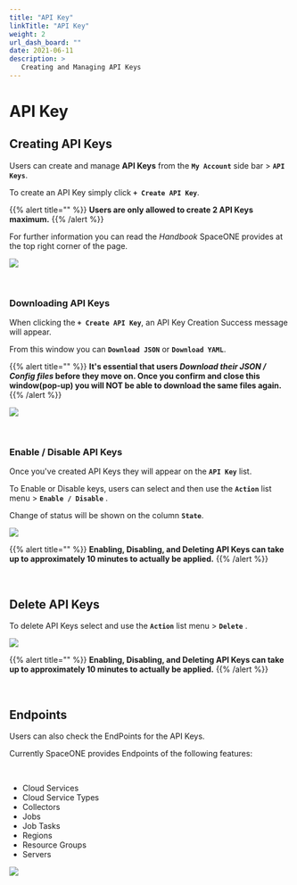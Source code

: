 ```yaml
---
title: "API Key"
linkTitle: "API Key"
weight: 2
url_dash_board: "" 
date: 2021-06-11
description: >
   Creating and Managing API Keys
---
```


# API Key

## Creating API Keys

Users can create and manage **API Keys** from the **`My Account`** side bar > **`API Keys`**.

To create an API Key simply click **`+ Create API Key`**.

{{% alert title="" %}}
**Users are only allowed to create 2 API Keys maximum.**
{{% /alert %}}

For further information you can read the _Handbook_ SpaceONE provides at the top right corner of the page. 

![](/ko/docs/guides/user_guide/my_account/api_key_img/api_01.png)

<br>

### Downloading API Keys

When clicking the **`+ Create API Key`**, an API Key Creation Success message will appear. 

From this window you can **`Download JSON`** or **`Download YAML`**. 

{{% alert title="" %}}
**It's essential that users _Download their JSON / Config files_ before they move on. Once you confirm and close this window(pop-up) you will NOT be able to download the same files again.**
{{% /alert %}}

![](/ko/docs/guides/user_guide/my_account/api_key_img/api_02.png)

<br>

### Enable / Disable API Keys

Once you've created API Keys they will appear on the **`API Key`** list.

To Enable or Disable keys, users can select and then use the **`Action`** list menu > **`Enable / Disable`** .

Change of status will be shown on the column **`State`**.

![](/ko/docs/guides/user_guide/my_account/api_key_img/api_03.png)

{{% alert title="" %}}
**Enabling, Disabling, and Deleting API Keys can take up to approximately 10 minutes to actually be applied.**
{{% /alert %}}

<br>

## Delete API Keys

To delete API Keys select and use the **`Action`** list menu > **`Delete`** .

![](/ko/docs/guides/user_guide/my_account/api_key_img/api_04.png)

{{% alert title="" %}}
**Enabling, Disabling, and Deleting API Keys can take up to approximately 10 minutes to actually be applied.**
{{% /alert %}}

<br>

## Endpoints

Users can also check the EndPoints for the API Keys.

Currently SpaceONE provides Endpoints of the following features:

<br>

* Cloud Services
* Cloud Service Types
* Collectors
* Jobs
* Job Tasks
* Regions    
* Resource Groups
* Servers


![](/ko/docs/guides/user_guide/my_account/api_key_img/api_05.png)